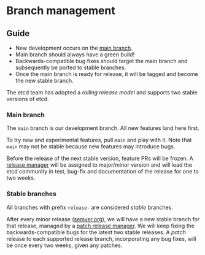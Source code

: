 # Branch management

## Guide

* New development occurs on the [main branch][main].
* Main branch should always have a green build!
* Backwards-compatible bug fixes should target the main branch and subsequently be ported to stable branches.
* Once the main branch is ready for release, it will be tagged and become the new stable branch.

The etcd team has adopted a *rolling release model* and supports two stable versions of etcd.

### Main branch

The `main` branch is our development branch. All new features land here first.

To try new and experimental features, pull `main` and play with it. Note that `main` may not be stable because new features may introduce bugs.

Before the release of the next stable version, feature PRs will be frozen. A [release manager](./release.md/#release-management) will be assigned to major/minor version and will lead the etcd community in test, bug-fix and documentation of the release for one to two weeks.

### Stable branches

All branches with prefix `release-` are considered _stable_ branches.

After every minor release ([semver.org](https://semver.org/)), we will have a new stable branch for that release, managed by a [patch release manager](./release.md/#release-management). We will keep fixing the backwards-compatible bugs for the latest two stable releases. A _patch_ release to each supported release branch, incorporating any bug fixes, will be once every two weeks, given any patches.

[main]: https://github.com/etcd-io/etcd/tree/main

